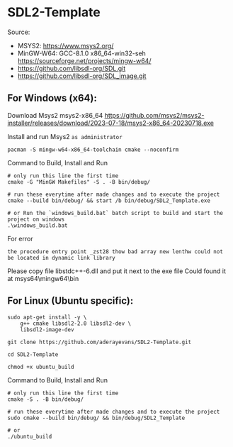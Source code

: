 # SDL2-Template

Source:
* MSYS2: https://www.msys2.org/
* MinGW-W64: GCC-8.1.0 x86_64-win32-seh https://sourceforge.net/projects/mingw-w64/
* https://github.com/libsdl-org/SDL.git
* https://github.com/libsdl-org/SDL_image.git

## For Windows (x64):
Download Msys2 msys2-x86_64 https://github.com/msys2/msys2-installer/releases/download/2023-07-18/msys2-x86_64-20230718.exe

Install and run Msys2 `as administrator`
```shell
pacman -S mingw-w64-x86_64-toolchain cmake --noconfirm
```

Command to Build, Install and Run
```shell
# only run this line the first time
cmake -G "MinGW Makefiles" -S . -B bin/debug/

# run these everytime after made changes and to execute the project
cmake --build bin/debug/ && start /b bin/debug/SDL2_Template.exe

# or Run the `windows_build.bat` batch script to build and start the project on windows
.\windows_build.bat
```

For error 
```
the procedure entry point _zst28 thow bad array new lenthw could not be located in dynamic link library
```
Please copy file libstdc++-6.dll and put it next to the exe file
Could found it at msys64\mingw64\bin

## For Linux (Ubuntu specific):
```shell
sudo apt-get install -y \
    g++ cmake libsdl2-2.0 libsdl2-dev \
    libsdl2-image-dev

git clone https://github.com/aderayevans/SDL2-Template.git

cd SDL2-Template

chmod +x ubuntu_build
```

Command to Build, Install and Run
```shell
# only run this line the first time
cmake -S . -B bin/debug/

# run these everytime after made changes and to execute the project
sudo cmake --build bin/debug/ && bin/debug/SDL2_Template

# or
./ubuntu_build
```
